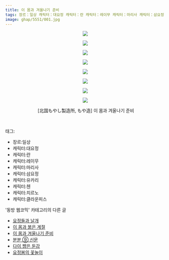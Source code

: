 ```yaml
---
title: 이 몸과 겨울나기 준비
tags: 장르：일상 캐릭터：대요정 캐릭터：란 캐릭터：레이무 캐릭터：마리사 캐릭터：삼요정 캐릭터：유카리 캐릭터：첸 캐릭터：치르노 캐릭터：클라운피스 北国もやし製造所 もや造 동방_웹코믹
image: ghap/5551/001.jpg
---
```

<div class="article">
<p style="text-align: center; clear: none; float: none;"><img src="{{ site.nasurl }}/ghap/5551/001.jpg"/></p>
<p style="text-align: center; clear: none; float: none;"><img src="{{ site.nasurl }}/ghap/5551/002.jpg"/></p>
<p style="text-align: center; clear: none; float: none;"><img src="{{ site.nasurl }}/ghap/5551/003.jpg"/></p>
<p style="text-align: center; clear: none; float: none;"><img src="{{ site.nasurl }}/ghap/5551/004.jpg"/></p>
<p style="text-align: center; clear: none; float: none;"><img src="{{ site.nasurl }}/ghap/5551/005.jpg"/></p>
<p style="text-align: center; clear: none; float: none;"><img src="{{ site.nasurl }}/ghap/5551/006.jpg"/></p>
<p style="text-align: center; clear: none; float: none;"><img src="{{ site.nasurl }}/ghap/5551/007.jpg"/></p>
<p style="text-align: center; clear: none; float: none;"><img src="{{ site.nasurl }}/ghap/5551/008.jpg"/></p>
<p style="text-align: center; clear: none; float: none;"><span style="white-space:pre"> </span>[北国もやし製造所, もや造] 이 몸과 겨울나기 준비</p>
<p><br/></p>
</div><div class="tagTrail">
<p>태그: </p>
<ul>
<li>장르:일상</li>
<li>캐릭터:대요정</li>
<li>캐릭터:란</li>
<li>캐릭터:레이무</li>
<li>캐릭터:마리사</li>
<li>캐릭터:삼요정</li>
<li>캐릭터:유카리</li>
<li>캐릭터:첸</li>
<li>캐릭터:치르노</li>
<li>캐릭터:클라운피스</li>
</ul>
</div><div class="another">
<p>'동방 웹코믹' 카테고리의 다른 글</p>
<ul>
<li><a href="/2019-01-10-ghap_5553">요정들과 날개</a></li>
<li><a href="/2019-01-10-ghap_5552">이 몸과 붉은 계절</a></li>
<li><a href="/2019-01-10-ghap_5551">이 몸과 겨울나기 준비</a></li>
<li><a href="/2019-01-10-ghap_5550">분분 ⑨ 신문</a></li>
<li><a href="/2019-01-10-ghap_5549">다이 쨩은 둔감</a></li>
<li><a href="/2019-01-10-ghap_5548">요정봄의 꽃놀이</a></li>
</ul>
</div>